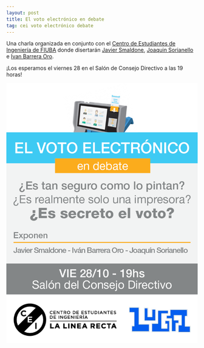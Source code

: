 ```yaml
---
layout: post
title: El voto electrónico en debate
tag: cei voto electrónico debate
---
```


Una charla organizada en conjunto con el
[Centro de Estudiantes de Ingeniería de FIUBA](https://facebook.com/cei.uba)
donde disertarán [Javier Smaldone](https://blog.smaldone.com.ar),
[Joaquin Sorianello](http://www.lanacion.com.ar/1933766-quien-es-el-programador-procesado-por-detectar-fallas-en-la-boleta-unica-electronica)
e [Ivan Barrera Oro](http://ivan.barreraoro.com.ar/vot-ar-una-mala-eleccion/).

¡Los esperamos el viernes 28 en el Salón de Consejo Directivo a las 19 horas!

![Volo electrónico en debate](/images/voto-electronico-en-debate-2016.png)